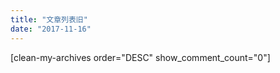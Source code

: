 ```yaml
---
title: "文章列表旧"
date: "2017-11-16"
---
```


\[clean-my-archives order="DESC" show\_comment\_count="0"\]
